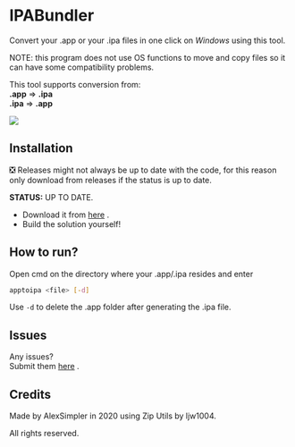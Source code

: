 # IPABundler
Convert your .app or your .ipa files in one click on _Windows_ using this tool.

NOTE: this program does not use OS functions to move and copy files so it can have some compatibility problems.

This tool supports conversion from:<br>
**.app** ⇒ **.ipa**<br>
**.ipa** ⇒ **.app**

![](https://i.imgur.com/Lka4tKR.png)

## Installation
❎ Releases might not always be up to date with the code, for this reason only download from releases if the status is up to date.
  
  **STATUS:** UP TO DATE.

- Download it from [here](https://github.com/AlexSimpler/IPABundler/releases/latest) .
- Build the solution yourself!

## How to run?

Open cmd on the directory where your .app/.ipa resides and enter 
```bash
apptoipa <file> [-d]
```

Use `-d` to delete the .app folder after generating the .ipa file.

## Issues

Any issues?<br>
Submit them [here](https://github.com/AlexSimpler/apptoipa-converter/issues) .

## Credits

Made by AlexSimpler in 2020 using Zip Utils by ljw1004.

All rights reserved.
